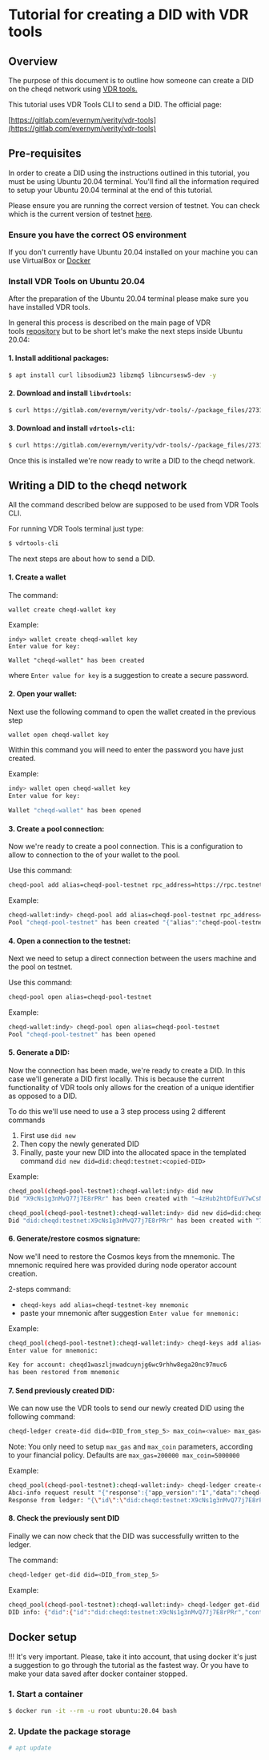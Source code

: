 # Tutorial for creating a DID with VDR tools

## Overview

The purpose of this document is to outline how someone can create a DID on the cheqd network using [VDR tools.](https://gitlab.com/evernym/verity/vdr-tools)

  

This tutorial uses VDR Tools CLI to send a DID. The official page:

[https://gitlab.com/evernym/verity/vdr-tools](https://gitlab.com/evernym/verity/vdr-tools)


## Pre-requisites


In order to create a DID using the instructions outlined in this tutorial, you must be using Ubuntu 20.04 terminal. You'll find all the information required to setup your Ubuntu 20.04 terminal at the end of this tutorial.

  

Please ensure you are running the correct version of testnet. You can check which is the current version of testnet [here](https://rpc.testnet.cheqd.network/abci_info?).

  

### Ensure you have the correct OS environment

  

If you don't currently have Ubuntu 20.04 installed on your machine you can use VirtualBox or [Docker](#docker-setup)

  

### Install VDR Tools on Ubuntu 20.04

  

After the preparation of the Ubuntu 20.04 terminal please make sure you have installed VDR tools.

  

In general this process is described on the main page of VDR tools [repository](https://gitlab.com/evernym/verity/vdr-tools#installing) but to be short let's make the next steps inside Ubuntu 20.04:

  

#### 1\. Install additional packages:

  

```bash
$ apt install curl libsodium23 libzmq5 libncursesw5-dev -y
```

#### 2\. Download and install `libvdrtools`:

  

```bash
$ curl https://gitlab.com/evernym/verity/vdr-tools/-/package_files/27311917/download --output libvdrtools_0.8.4-focal_amd64.deb && dpkg -i libvdrtools_0.8.4-focal_amd64.deb
```

#### 3\. Download and install `vdrtools-cli`:

  

```bash
$ curl https://gitlab.com/evernym/verity/vdr-tools/-/package_files/27311922/download --output vdrtools-cli_0.8.4-focal_amd64.deb && dpkg -i vdrtools-cli_0.8.4-focal_amd64.deb
```

  

Once this is installed we're now ready to write a DID to the cheqd network.

  

## Writing a DID to the cheqd network

  

All the command described below are supposed to be used from VDR Tools CLI.

For running VDR Tools terminal just type:

  

```bash
$ vdrtools-cli
```

  

The next steps are about how to send a DID.

  

#### 1\. Create a wallet

  

The command:

  

```bash
wallet create cheqd-wallet key 
```

  

Example:

  

```text
indy> wallet create cheqd-wallet key
Enter value for key:

Wallet "cheqd-wallet" has been created
```

  

where `Enter value for key` is a suggestion to create a secure password.

  

#### 2\. Open your wallet: 

  

Next use the following command to open the wallet created in the previous step

  

```bash
wallet open cheqd-wallet key
```

  

Within this command you will need to enter the password you have just created.

  

Example:

  

```bash
indy> wallet open cheqd-wallet key
Enter value for key:

Wallet "cheqd-wallet" has been opened
```

  

#### 3\. Create a pool connection: 

  

Now we're ready to create a pool connection. This is a configuration to allow to connection to the of your wallet to the pool.

  

Use this command:

  

```bash
cheqd-pool add alias=cheqd-pool-testnet rpc_address=https://rpc.testnet.cheqd.network/ chain_id=cheqd-testnet-4
```

  

Example:

  

```bash
cheqd-wallet:indy> cheqd-pool add alias=cheqd-pool-testnet rpc_address=https://rpc.testnet.cheqd.network/ chain_id=cheqd-testnet-4
Pool "cheqd-pool-testnet" has been created "{"alias":"cheqd-pool-testnet","rpc_address":"https://rpc.testnet.cheqd.network/","chain_id":"cheqd-testnet-4"}"
```

  

#### 4\. Open a connection to the testnet: 

  

Next we need to setup a direct connection between the users machine and the pool on testnet.

  

Use this command:

  

```bash
cheqd-pool open alias=cheqd-pool-testnet
```

  

Example:

  

```bash
cheqd-wallet:indy> cheqd-pool open alias=cheqd-pool-testnet
Pool "cheqd-pool-testnet" has been opened
```

  

#### 5\. Generate a DID:

  

Now the connection has been made, we're ready to create a DID. In this case we'll generate a DID first locally. This is because the current functionality of VDR tools only allows for the creation of a unique identifier as opposed to a DID.

  

To do this we'll use need to use a 3 step process using 2 different commands

  

1.  First use `did new`
2.  Then copy the newly generated DID
3.  Finally, paste your new DID into the allocated space in the templated command `did new did=did:cheqd:testnet:<copied-DID>`

  

Example:

  

```bash
cheqd_pool(cheqd-pool-testnet):cheqd-wallet:indy> did new
Did "X9cNs1g3nMvQ77j7E8rPRr" has been created with "~4zHub2htDfEuV7wCsNcEgg" verkey

cheqd_pool(cheqd-pool-testnet):cheqd-wallet:indy> did new did=did:cheqd:testnet:X9cNs1g3nMvQ77j7E8rPRr
Did "did:cheqd:testnet:X9cNs1g3nMvQ77j7E8rPRr" has been created with "7db7n4CNBbYFRcYEjoacMzSbVEqF2ToSovtvzBoovH5B" verkey
```

  

#### 6\. Generate/restore cosmos signature:

  

Now we'll need to restore the Cosmos keys from the mnemonic. The mnemonic required here was provided during node operator account creation.

  

2-steps command:

  

*   `cheqd-keys add alias=cheqd-testnet-key mnemonic`
*   paste your mnemonic after suggestion `Enter value for mnemonic:`

  

Example:

  

```bash
cheqd_pool(cheqd-pool-testnet):cheqd-wallet:indy> cheqd-keys add alias=cheqd-testnet-key mnemonic
Enter value for mnemonic:

Key for account: cheqd1waszljnwadcuynjg6wc9rhhw8ega20nc97muc6
has been restored from mnemonic
```

  

#### 7\. Send previously created DID: 

  

We can now use the VDR tools to send our newly created DID using the following command:

  

```bash
cheqd-ledger create-did did=<DID_from_step_5> max_coin=<value> max_gas=<value> denom=ncheq memo=memo key_alias=cheqd-testnet-key
```

  

Note: You only need to setup `max_gas` and `max_coin` parameters, according to your financial policy. Defaults are `max_gas=200000 max_coin=5000000`

  

Example:

```bash
cheqd_pool(cheqd-pool-testnet):cheqd-wallet:indy> cheqd-ledger create-did did=did:cheqd:testnet:X9cNs1g3nMvQ77j7E8rPRr denom=ncheq memo=memo key_alias=cheqd-testnet-key max_gas=200000 max_coin=5000000
Abci-info request result "{"response":{"app_version":"1","data":"cheqd-node","last_block_app_hash":[74,43,67,81,106,98,53,116,108,84,99,43,107,97,52,119,43,49,103,83,82,73,89,69,114,85,55,105,77,48,70,53,109,79,120,69,66,69,104,119,109,109,107,61],"last_block_height":"495420","version":"0.4.0"}}"
Response from ledger: "{\"id\":\"did:cheqd:testnet:X9cNs1g3nMvQ77j7E8rPRr\"}"
```

  

#### 8\. Check the previously sent DID

  

Finally we can now check that the DID was successfully written to the ledger.

  

The command:

  

```bash
cheqd-ledger get-did did=<DID_from_step_5>
```

  

Example:

  

```bash
cheqd_pool(cheqd-pool-testnet):cheqd-wallet:indy> cheqd-ledger get-did did=did:cheqd:testnet:X9cNs1g3nMvQ77j7E8rPRr
DID info: {"did":{"id":"did:cheqd:testnet:X9cNs1g3nMvQ77j7E8rPRr","controller":["did:cheqd:testnet:X9cNs1g3nMvQ77j7E8rPRr"],"verification_method":[{"id":"did:cheqd:testnet:X9cNs1g3nMvQ77j7E8rPRr#verkey","type":"Ed25519VerificationKey2020","controller":"did:cheqd:testnet:X9cNs1g3nMvQ77j7E8rPRr","public_key_multibase":"z7db7n4CNBbYFRcYEjoacMzSbVEqF2ToSovtvzBoovH5B"}],"authentication":["did:cheqd:testnet:X9cNs1g3nMvQ77j7E8rPRr#verkey"]},"metadata":{"created":"2022-02-21 14:06:50.162709363 +0000 UTC","updated":"2022-02-21 14:06:50.162709363 +0000 UTC","deactivated":false,"version_id":"Gf0tfbMUpHHR+z8j7KdXLInlAi4T51F6qgzxUyi9h+M="}}
```

  

## Docker setup

  

!!! It's very important. Please, take it into account, that using docker it's just a suggestion to go through the tutorial as the fastest way. Or you have to make your data saved after docker container stopped.

  

### 1\. Start a container

```bash
$ docker run -it --rm -u root ubuntu:20.04 bash
```

  

### 2\. Update the package storage

```bash
# apt update
```